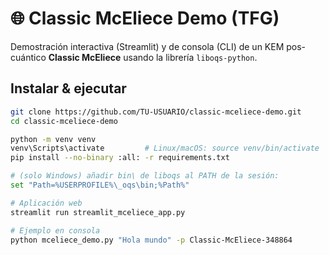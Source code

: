 # 🌐 Classic McEliece Demo (TFG)

Demostración interactiva (Streamlit) y de consola (CLI) de un KEM pos-cuántico
**Classic McEliece** usando la librería `liboqs-python`.

## Instalar & ejecutar

```bash
git clone https://github.com/TU-USUARIO/classic-mceliece-demo.git
cd classic-mceliece-demo

python -m venv venv
venv\Scripts\activate         # Linux/macOS: source venv/bin/activate
pip install --no-binary :all: -r requirements.txt

# (solo Windows) añadir bin\ de liboqs al PATH de la sesión:
set "Path=%USERPROFILE%\_oqs\bin;%Path%"

# Aplicación web
streamlit run streamlit_mceliece_app.py

# Ejemplo en consola
python mceliece_demo.py "Hola mundo" -p Classic-McEliece-348864
